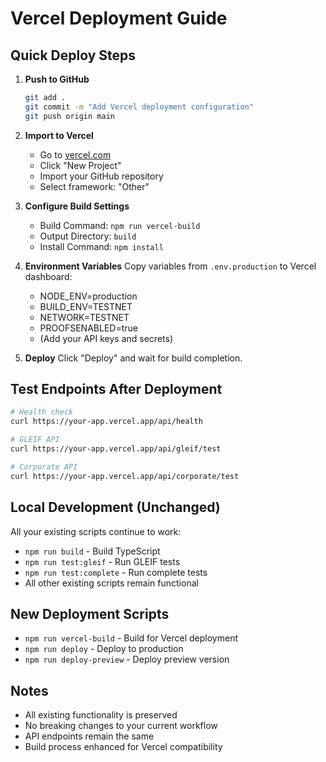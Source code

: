 # Vercel Deployment Guide

## Quick Deploy Steps

1. **Push to GitHub**
   ```bash
   git add .
   git commit -m "Add Vercel deployment configuration"
   git push origin main
   ```

2. **Import to Vercel**
   - Go to [vercel.com](https://vercel.com)
   - Click "New Project"
   - Import your GitHub repository
   - Select framework: "Other"

3. **Configure Build Settings**
   - Build Command: `npm run vercel-build`
   - Output Directory: `build`
   - Install Command: `npm install`

4. **Environment Variables**
   Copy variables from `.env.production` to Vercel dashboard:
   - NODE_ENV=production
   - BUILD_ENV=TESTNET
   - NETWORK=TESTNET
   - PROOFSENABLED=true
   - (Add your API keys and secrets)

5. **Deploy**
   Click "Deploy" and wait for build completion.

## Test Endpoints After Deployment

```bash
# Health check
curl https://your-app.vercel.app/api/health

# GLEIF API
curl https://your-app.vercel.app/api/gleif/test

# Corporate API
curl https://your-app.vercel.app/api/corporate/test
```

## Local Development (Unchanged)

All your existing scripts continue to work:
- `npm run build` - Build TypeScript
- `npm run test:gleif` - Run GLEIF tests
- `npm run test:complete` - Run complete tests
- All other existing scripts remain functional

## New Deployment Scripts

- `npm run vercel-build` - Build for Vercel deployment
- `npm run deploy` - Deploy to production
- `npm run deploy-preview` - Deploy preview version

## Notes

- All existing functionality is preserved
- No breaking changes to your current workflow
- API endpoints remain the same
- Build process enhanced for Vercel compatibility

